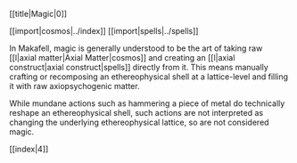[[title|Magic|0]]

[[import|cosmos|../index]]
[[import|spells|../spells]]

In Makafell, magic is generally understood to be the art of taking raw [[l|axial matter|Axial Matter|cosmos]] and creating an [[l|axial construct|axial construct|spells]] directly from it. This means manually crafting or recomposing an ethereophysical shell at a lattice-level and filling it with raw axiopsychogenic matter. 

While mundane actions such as hammering a piece of metal do technically reshape an ethereophysical shell, such actions are not interpreted as changing the underlying ethereophysical lattice, so are not considered magic.

[[index|4]]